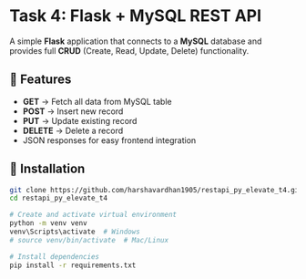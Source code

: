 # Task 4: Flask + MySQL REST API

A simple **Flask** application that connects to a **MySQL** database and provides full **CRUD** (Create, Read, Update, Delete) functionality.

## 🚀 Features
- **GET** → Fetch all data from MySQL table
- **POST** → Insert new record
- **PUT** → Update existing record
- **DELETE** → Delete a record
- JSON responses for easy frontend integration

## 🔧 Installation
```bash
git clone https://github.com/harshavardhan1905/restapi_py_elevate_t4.git
cd restapi_py_elevate_t4

# Create and activate virtual environment
python -m venv venv
venv\Scripts\activate  # Windows
# source venv/bin/activate  # Mac/Linux

# Install dependencies
pip install -r requirements.txt
